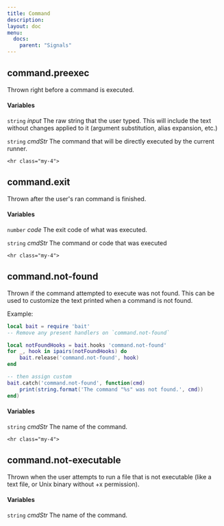 ```yaml
---
title: Command
description:
layout: doc
menu:
  docs:
    parent: "Signals"
---
```


## command.preexec

Thrown right before a command is executed.

#### Variables

`string` _input_
The raw string that the user typed. This will include the text
without changes applied to it (argument substitution, alias expansion,
etc.)

`string` _cmdStr_
The command that will be directly executed by the current runner.

``` =html
<hr class="my-4">
```

## command.exit

Thrown after the user's ran command is finished.

#### Variables

`number` _code_
The exit code of what was executed.

`string` _cmdStr_
The command or code that was executed

``` =html
<hr class="my-4">
```

## command.not-found

Thrown if the command attempted to execute was not found.
This can be used to customize the text printed when a command is not found.

Example:

```lua
local bait = require 'bait'
-- Remove any present handlers on `command.not-found`

local notFoundHooks = bait.hooks 'command.not-found'
for _, hook in ipairs(notFoundHooks) do
	bait.release('command.not-found', hook)
end

-- then assign custom
bait.catch('command.not-found', function(cmd)
	print(string.format('The command "%s" was not found.', cmd))
end)
```

#### Variables

`string` _cmdStr_
The name of the command.

``` =html
<hr class="my-4">
```

## command.not-executable

Thrown when the user attempts to run a file that is not executable
(like a text file, or Unix binary without +x permission).

#### Variables

`string` _cmdStr_
The name of the command.

